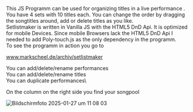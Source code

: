 This JS Programm can be used for organizing titles in a live performance .
You have 4 sets  with 10 titles each. You can change the order by dragging the songtitles around,
add or delete titles as you like.\
Setlistmaker is written in  Vanilla JS with the HTML5 DnD Api.
It is optimized for mobile Devices.
Since mobile Browsers lack the HTML5 DnD Api  I needed to add  Poly-touch.js 
as the only dependency in the programm.\
To see the programm in action you go to 

www.markscheel.de/archiv/setlistmaker

You can add/delete/rename  performances\
You can add/delete/rename  titles\
You can duplicate          performances\

On the column on the right side you find your songpool




![Bildschirmfoto 2025-01-27 um 11 08 03](https://github.com/user-attachments/assets/ad01415f-e97e-42c2-87b2-6e2f2df013e3)


